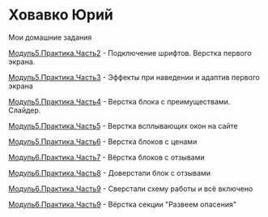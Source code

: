 

# Ховавко Юрий
Мои домашние задания

[Модуль5.Практика.Часть2](https://yurakhovavko.github.io/lesson_%D0%9C%D0%BE%D0%B4%D1%83%D0%BB%D1%8C%205.%20%D0%9F%D1%80%D0%B0%D0%BA%D1%82%D0%B8%D0%BA%D0%B0.%20%D0%A7%D0%B0%D1%81%D1%82%D1%8C%202/ "Моя готовая домашка") - Подключение шрифтов. Верстка первого экрана.


[Модуль5.Практика.Часть3](https://yurakhovavko.github.io/lesson_%D0%9C%D0%BE%D0%B4%D1%83%D0%BB%D1%8C%205.%20%D0%9F%D1%80%D0%B0%D0%BA%D1%82%D0%B8%D0%BA%D0%B0.%20%D0%A7%D0%B0%D1%81%D1%82%D1%8C%203/ "Моя готовая домашка") - Эффекты при наведении и адаптив первого экрана

[Модуль5.Практика.Часть4](https://yurakhovavko.github.io/lesson_%D0%9C%D0%BE%D0%B4%D1%83%D0%BB%D1%8C%205.%20%D0%9F%D1%80%D0%B0%D0%BA%D1%82%D0%B8%D0%BA%D0%B0.%20%D0%A7%D0%B0%D1%81%D1%82%D1%8C%204/ "Моя готовая домашка") - Верстка блока с преимуществами. Слайдер.

[Модуль5.Практика.Часть5](https://yurakhovavko.github.io/lesson_%D0%9C%D0%BE%D0%B4%D1%83%D0%BB%D1%8C%205.%20%D0%9F%D1%80%D0%B0%D0%BA%D1%82%D0%B8%D0%BA%D0%B0.%20%D0%A7%D0%B0%D1%81%D1%82%D1%8C%205/ "Моя готовая домашка") - Верстка всплывающих окон на сайте

[Модуль5.Практика.Часть6](https://yurakhovavko.github.io/lesson_%D0%9C%D0%BE%D0%B4%D1%83%D0%BB%D1%8C%205.%20%D0%9F%D1%80%D0%B0%D0%BA%D1%82%D0%B8%D0%BA%D0%B0.%20%D0%A7%D0%B0%D1%81%D1%82%D1%8C%206/ "Моя готовая домашка") - Верстка блоков с ценами

[Модуль6.Практика.Часть7](https://yurakhovavko.github.io/lesson_%D0%9C%D0%BE%D0%B4%D1%83%D0%BB%D1%8C%206.%20%D0%9F%D1%80%D0%B0%D0%BA%D1%82%D0%B8%D0%BA%D0%B0.%20%D0%A7%D0%B0%D1%81%D1%82%D1%8C%207/ "Моя готовая домашка") - Вёрстка блоков с отзывами

[Модуль6.Практика.Часть8](https://yurakhovavko.github.io/lesson_%D0%9C%D0%BE%D0%B4%D1%83%D0%BB%D1%8C%206.%20%D0%9F%D1%80%D0%B0%D0%BA%D1%82%D0%B8%D0%BA%D0%B0.%20%D0%A7%D0%B0%D1%81%D1%82%D1%8C%208/ "Моя готовая домашка") - Доверстали блок с отзывами

[Модуль6.Практика.Часть9](https://yurakhovavko.github.io/lesson_%D0%9C%D0%BE%D0%B4%D1%83%D0%BB%D1%8C%206.%20%D0%9F%D1%80%D0%B0%D0%BA%D1%82%D0%B8%D0%BA%D0%B0.%20%D0%A7%D0%B0%D1%81%D1%82%D1%8C%209/ "Моя готовая домашка") - Сверстали схему работы и всё включено

[Модуль6.Практика.Часть9](https://yurakhovavko.github.io/lesson_%D0%9C%D0%BE%D0%B4%D1%83%D0%BB%D1%8C%206.%20%D0%9F%D1%80%D0%B0%D0%BA%D1%82%D0%B8%D0%BA%D0%B0.%20%D0%A7%D0%B0%D1%81%D1%82%D1%8C%2010/ "Моя готовая домашка") - Вёрстка секции "Развеем опасения"
